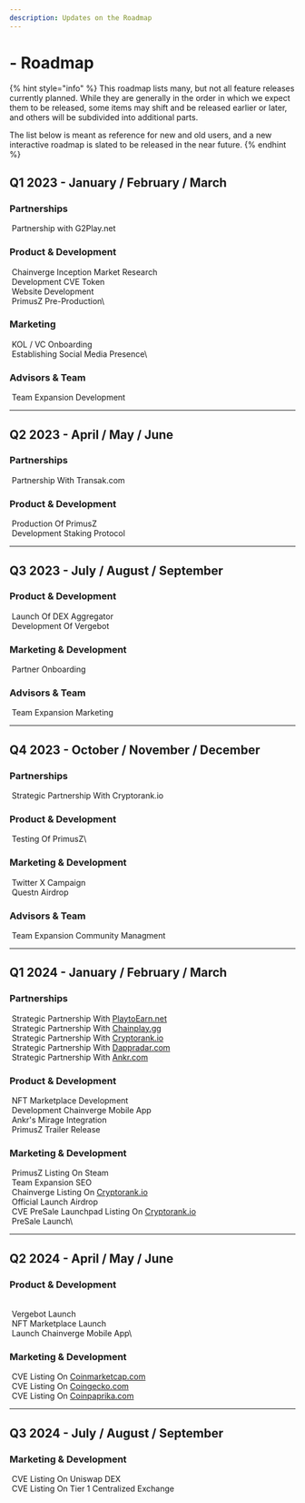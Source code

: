 ```yaml
---
description: Updates on the Roadmap
---
```


# - Roadmap

{% hint style="info" %}
This roadmap lists many, but not all feature releases currently planned. While they are generally in the order in which we expect them to be released, some items may shift and be released earlier or later, and others will be subdivided into additional parts.

The list below is meant as reference for new and old users, and a new interactive roadmap is slated to be released in the near future.
{% endhint %}

## Q1 2023 - January / February / March

### Partnerships

<img src="../.gitbook/assets/checked-checkbox-512.png" alt="" data-size="line"> Partnership with G2Play.net

### Product & Development

<img src="../.gitbook/assets/checked-checkbox-512.png" alt="" data-size="line"> Chainverge Inception Market Research\
<img src="../.gitbook/assets/checked-checkbox-512.png" alt="" data-size="line"> Development CVE Token\
<img src="../.gitbook/assets/checked-checkbox-512.png" alt="" data-size="line"> Website Development\
<img src="../.gitbook/assets/checked-checkbox-512.png" alt="" data-size="line"> PrimusZ Pre-Production\


### Marketing

<img src="../.gitbook/assets/checked-checkbox-512.png" alt="" data-size="line"> KOL / VC Onboarding\
<img src="../.gitbook/assets/checked-checkbox-512.png" alt="" data-size="line"> Establishing Social Media Presence\


### Advisors & Team

<img src="../.gitbook/assets/checked-checkbox-512.png" alt="" data-size="line"> Team Expansion Development



***

## Q2 2023 - April / May / June

### Partnerships

<img src="../.gitbook/assets/checked-checkbox-512.png" alt="" data-size="line"> Partnership With Transak.com

### Product & Development

<img src="../.gitbook/assets/checked-checkbox-512.png" alt="" data-size="line"> Production Of PrimusZ\
<img src="../.gitbook/assets/checked-checkbox-512.png" alt="" data-size="line"> Development Staking Protocol





***

## Q3 2023 - July / August / September

### Product & Development

<img src="../.gitbook/assets/checked-checkbox-512.png" alt="" data-size="line"> Launch Of DEX Aggregator\
<img src="../.gitbook/assets/checked-checkbox-512.png" alt="" data-size="line"> Development Of Vergebot

### Marketing & Development

<img src="../.gitbook/assets/checked-checkbox-512.png" alt="" data-size="line"> Partner Onboarding

### Advisors & Team

<img src="../.gitbook/assets/checked-checkbox-512.png" alt="" data-size="line"> Team Expansion Marketing



***

## Q4 2023 - October / November / December

### Partnerships

<img src="../.gitbook/assets/checked-checkbox-512.png" alt="" data-size="line"> Strategic Partnership With Cryptorank.io

### Product & Development

<img src="../.gitbook/assets/checked-checkbox-512.png" alt="" data-size="line"> Testing Of PrimusZ\


### Marketing & Development

<img src="../.gitbook/assets/checked-checkbox-512.png" alt="" data-size="line"> Twitter X Campaign\
<img src="../.gitbook/assets/checked-checkbox-512.png" alt="" data-size="line"> Questn Airdrop

### Advisors & Team

<img src="../.gitbook/assets/checked-checkbox-512.png" alt="" data-size="line"> Team Expansion Community Managment

***

## Q1 2024 - January / February / March

### Partnerships

<img src="../.gitbook/assets/CheckboxEmpty (2).png" alt="" data-size="line"> Strategic Partnership With [PlaytoEarn.net](https://playtoearn.net)\
<img src="../.gitbook/assets/CheckboxEmpty (2).png" alt="" data-size="line"> Strategic Partnership With [Chainplay.gg](https://chainplay.gg/)\
<img src="../.gitbook/assets/CheckboxEmpty (2).png" alt="" data-size="line"> Strategic Partnership With [Cryptorank.io](https://cryptorank.io/)\
<img src="../.gitbook/assets/CheckboxEmpty (2).png" alt="" data-size="line"> Strategic Partnership With [Dappradar.com](https://dappradar.com/)\
<img src="../.gitbook/assets/CheckboxEmpty (2).png" alt="" data-size="line"> Strategic Partnership With [Ankr.com](https://www.ankr.com/)

### Product & Development

<img src="../.gitbook/assets/checked-checkbox-512.png" alt="" data-size="line"> NFT Marketplace Development\
<img src="../.gitbook/assets/CheckboxEmpty (2).png" alt="" data-size="line"> Development Chainverge Mobile App\
<img src="../.gitbook/assets/CheckboxEmpty (2).png" alt="" data-size="line"> Ankr's Mirage Integration\
<img src="../.gitbook/assets/CheckboxEmpty (2).png" alt="" data-size="line"> PrimusZ Trailer Release

### Marketing & Development

<img src="../.gitbook/assets/CheckboxEmpty (2).png" alt="" data-size="line"> PrimusZ Listing On Steam\
<img src="../.gitbook/assets/checked-checkbox-512.png" alt="" data-size="line"> Team Expansion SEO\
<img src="../.gitbook/assets/CheckboxEmpty (2).png" alt="" data-size="line"> Chainverge Listing On [Cryptorank.io](https://cryptorank.io/upcoming-ico)\
<img src="../.gitbook/assets/CheckboxEmpty (2).png" alt="" data-size="line"> Official Launch Airdrop\
<img src="../.gitbook/assets/CheckboxEmpty (2).png" alt="" data-size="line"> CVE PreSale Launchpad Listing On [Cryptorank.io](https://cryptorank.io/upcoming-ico)\
<img src="../.gitbook/assets/CheckboxEmpty (2).png" alt="" data-size="line"> PreSale Launch\




***

## Q2 2024 - April / May / June



### Product & Development

\
<img src="../.gitbook/assets/CheckboxEmpty (2).png" alt="" data-size="line"> Vergebot Launch\
<img src="../.gitbook/assets/CheckboxEmpty (2).png" alt="" data-size="line"> NFT Marketplace Launch\
<img src="../.gitbook/assets/CheckboxEmpty (2).png" alt="" data-size="line"> Launch Chainverge Mobile App\


### Marketing & Development

<img src="../.gitbook/assets/CheckboxEmpty (2).png" alt="" data-size="line"> CVE Listing On [Coinmarketcap.com](https://coinmarketcap.com/)\
<img src="../.gitbook/assets/CheckboxEmpty (2).png" alt="" data-size="line"> CVE Listing On [Coingecko.com](https://www.coingecko.com/)\
<img src="../.gitbook/assets/CheckboxEmpty (2).png" alt="" data-size="line"> CVE Listing On [Coinpaprika.com](https://coinpaprika.com/)

***

## Q3 2024 - July / August / September

### Marketing & Development

<img src="../.gitbook/assets/CheckboxEmpty (2).png" alt="" data-size="line"> CVE Listing On Uniswap DEX\
<img src="../.gitbook/assets/CheckboxEmpty (2).png" alt="" data-size="line"> CVE Listing On Tier 1 Centralized Exchange
